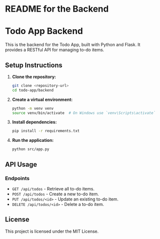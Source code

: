 # README for the Backend

# Todo App Backend

This is the backend for the Todo App, built with Python and Flask. It provides a RESTful API for managing to-do items.

## Setup Instructions

1. **Clone the repository:**
   ```bash
   git clone <repository-url>
   cd todo-app/backend
   ```

2. **Create a virtual environment:**
   ```bash
   python -m venv venv
   source venv/bin/activate  # On Windows use `venv\Scripts\activate`
   ```

3. **Install dependencies:**
   ```bash
   pip install -r requirements.txt
   ```

4. **Run the application:**
   ```bash
   python src/app.py
   ```

## API Usage

### Endpoints

- `GET /api/todos` - Retrieve all to-do items.
- `POST /api/todos` - Create a new to-do item.
- `PUT /api/todos/<id>` - Update an existing to-do item.
- `DELETE /api/todos/<id>` - Delete a to-do item.

## License

This project is licensed under the MIT License.